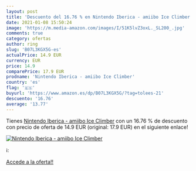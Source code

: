 ```yaml
---
layout: post
title: 'Descuento del 16.76 % en Nintendo Iberica - amiibo Ice Climber'
date: 2021-01-08 15:50:24
image: 'https://m.media-amazon.com/images/I/51K5lvZ3oxL._SL200_.jpg'
comments: true
category: ofertas
author: ring
slug: 'B07L3KGX5G-es'
actualPrice: 14.9 EUR
currency: EUR
price: 14.9
comparePrice: 17.9 EUR
prodname: 'Nintendo Iberica - amiibo Ice Climber'
country: 'es'
flag: '🇪🇸'
buyurl: 'https://www.amazon.es/dp/B07L3KGX5G/?tag=tolees-21'
descuento: '16.76'
average: '13.77'
---
```


Tienes [Nintendo Iberica - amiibo Ice Climber](https://www.amazon.es/dp/B07L3KGX5G/?tag=tolees-21) con un 16.76 % de descuento con precio de oferta de 14.9 EUR (original: 17.9 EUR) en el siguiente enlace!

[![Nintendo Iberica - amiibo Ice Climber](https://m.media-amazon.com/images/I/51K5lvZ3oxL._SL200_.jpg)](https://www.amazon.es/dp/B07L3KGX5G/?tag=tolees-21)

ℹ️:


[Accede a la oferta!!](https://www.amazon.es/dp/B07L3KGX5G/?tag=tolees-21)
